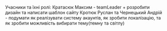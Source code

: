 Учасники та їхні ролі:
Кратасюк Максим - teamLeader + розробити дизайн та написати шаблон сайту
Кротюк Руслан та Чернецький Андрій - подумати як реалізувати систему акаунтів, як зробити локалізацію, та як зробити можливість вибирати тему(темну та світлу)
